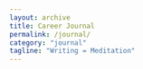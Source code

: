 ```yaml
---
layout: archive
title: Career Journal
permalink: /journal/
category: "journal"
tagline: "Writing = Meditation"
---
```

